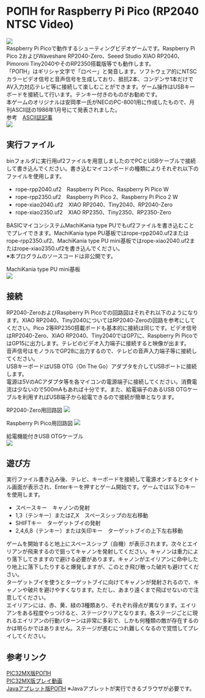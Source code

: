 # ΡΟΠΗ for Raspberry Pi Pico (RP2040 NTSC Video)
![](./image/rope_title.jpg)  
Raspberry Pi Picoで動作するシューティングビデオゲームです。Raspberry Pi Pico 2およびWaveshare RP2040-Zero、Seeed Studio XIAO RP2040、Pimoroni Tiny2040やそのRP2350搭載版等でも動作します。  
「ΡΟΠΗ」はギリシャ文字で「ロペー」と発音します。ソフトウェア的にNTSCカラービデオ信号と音声信号を生成しており、抵抗2本、コンデンサ1本だけでAV入力対応テレビ等に接続して楽しむことができます。ゲーム操作はUSBキーボードを接続して行います。テンキー付きのものがお勧めです。  
本ゲームのオリジナルは安岡孝一氏がNECのPC-8001用に作成したもので、月刊ASCII誌の1986年1月号にて発表されました。  
参考　[ASCII誌記事](http://kanji.zinbun.kyoto-u.ac.jp/~yasuoka/publications/1986-01ASCII.pdf)  
![](./image/rope_2040zero.jpg)  
## 実行ファイル
binフォルダに実行用uf2ファイルを用意しましたのでPCとUSBケーブルで接続して書き込んでください。書き込むマイコンボードの種類によりそれぞれ以下のファイルを使用します。  
* rope-rpp2040.uf2　Raspberry Pi Pico、Raspberry Pi Pico W
* rope-rpp2350.uf2　Raspberry Pi Pico 2、Raspberry Pi Pico 2 W
* rope-xiao2040.uf2　XIAO RP2040、Tiny2040、RP2040-Zero
* rope-xiao2350.uf2　XIAO RP2350、Tiny2350、RP2350-Zero

BASICマイコンシステムMachiKania type PUでもuf2ファイルを書き込むことでプレイできます。MachiKania type PU基板ではrope-rpp2040.uf2またはrope-rpp2350.uf2、MachiKania type PU mini基板ではrope-xiao2040.uf2またはrope-xiao2350.uf2を書き込んでください。  
※本プログラムのソースコードは非公開です。  

MachiKania type PU mini基板  
![](/image/rope_machikaniapumini.jpg)  
## 接続
RP2040-ZeroおよびRaspberry Pi Picoでの回路図はそれぞれ以下のようになります。XIAO RP2040、Tiny2040についてはRP2040-Zeroの回路を参考にしてください。Pico 2等RP2350搭載ボードも基本的に接続は同じです。ビデオ信号はRP2040-Zero、XIAO RP2040、Tiny2040ではGP7に、Raspberry Pi PicoではGP15に出力します。テレビのビデオ入力端子に接続すると映像が出ます。  
音声信号はモノラルでGP28に出力するので、テレビの音声入力端子等に接続してください。  
USBキーボードはUSB OTG（On The Go）アダプタを介してUSBポートに接続します。  
電源は5VのACアダプタ等を各マイコンの電源端子に接続してください。消費電流は少ないので500mAもあれば十分です。また、給電端子のあるUSB OTGケーブルを利用すればUSB端子から給電できるので接続が簡単となります。  
  
RP2040-Zero用回路図
![](./image/rope_schematic_RP2040-Zero.png)  
  
Raspberry Pi Pico用回路図
![](./image/rope_schematic_RaspberryPiPico.png)  
  
給電機能付きUSB OTGケーブル  
![](./image/rope_usbsuplycable.jpg)  
## 遊び方
実行ファイル書き込み後、テレビ、キーボードを接続して電源オンするとタイトル画面が表示され、Enterキーを押すとゲーム開始です。ゲームでは以下のキーを使用します。  
  
* スペースキー　キャノンの発射  
* 1,3（テンキー）またはZ,X　スペースシップの左右移動  
* SHIFTキー　ターゲットブイの発射  
* 2,4,6,8（テンキー）または矢印キー　ターゲットブイの上下左右移動  
  
ゲームを開始すると地上にスペースシップ（自機）が表示されます。次々とエイリアンが飛来するので狙ってキャノンを発射してください。キャノンは重力により落下してきますので避ける必要があります。キャノンがエイリアンに命中したり地上に落下したりすると爆発しますが、このとき飛び散った破片も避けてください。  
ターゲットブイを使うとターゲットブイに向けてキャノンが発射されるので、キャノンや破片を避けやすくなります。ただし、あまり遠くまで飛ばせないので注意してください。  
エイリアンには、赤、黄、緑の3種類あり、それぞれ得点が異なります。エイリアンをある程度やっつけると、ステージクリアとなります。各ステージごとに現れるエイリアンの行動パターンは非常に多彩で、しかも何種類の敵が存在するのかは明らかではありません。ステージが進むにつれ難しくなるので覚悟してプレイしてください。  
## 参考リンク
[PIC32MX版ΡΟΠΗ](http://www.ze.em-net.ne.jp/~kenken/picrope/index.html)  
[PIC32MX版プレイ動画](https://youtu.be/LOkcp0YiquM)  
[Javaアプレット版ΡΟΠΗ](http://www.ze.em-net.ne.jp/~kenken/rope/index.html) ※Javaアプレットが実行できるブラウザが必要です。  
